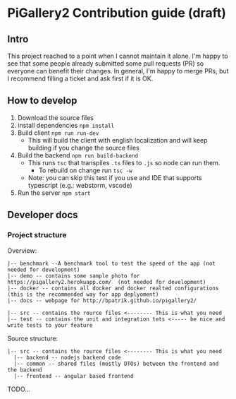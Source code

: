 # PiGallery2 Contribution guide (draft)

## Intro

This project reached to a point when I cannot maintain it alone. 
I'm happy to see that some people already submitted some pull requests (PR) so everyone can benefit their changes.
In general, I'm happy to merge PRs, but I recommend filling a ticket and ask first if it is OK.



## How to develop

1. Download the source files
2. install dependencies `npm install`
3. Build client  `npm run run-dev`
   * This will build the client with english localization and will keep building if you change the source files
4. Build the backend `npm run build-backend`
   * This runs `tsc` that transpiles `.ts` files to `.js` so node can run them. 
     * To rebuild on change run `tsc -w`
   * Note: you can skip this test if you use and IDE that supports typescript (e.g.: webstorm, vscode)
5. Run the server `npm start`

## Developer docs

### Project structure
Overview:
```
|-- benchmark --A benchmark tool to test the speed of the app (not needed for development)
|-- demo -- contains some sample photo for https://pigallery2.herokuapp.com/  (not needed for development)
|-- docker -- contains all docker and docker realted configurations (this is the recommended way for app deplyoment)
|-- docs -- webpage for http://bpatrik.github.io/pigallery2/

|-- src -- contains the rource files <-------- This is what you need
|-- test -- contains the unit and integration tets <----- be nice and write tests to your feature
```

Source structure:
```
|-- src -- contains the rource files <-------- This is what you need
  |-- backend -- nodejs backend code
  |-- common -- shared files (mostly DTOs) between the frontend and the backend
  |-- frontend -- angular based frontend
```
TODO...
